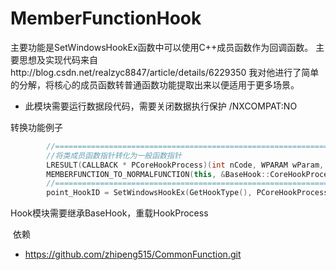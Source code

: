 # MemberFunctionHook

主要功能是SetWindowsHookEx函数中可以使用C++成员函数作为回调函数。
主要思想及实现代码来自http://blog.csdn.net/realzyc8847/article/details/6229350
我对他进行了简单的分解，将核心的成员函数转普通函数功能提取出来以便适用于更多场景。

* 此模块需要运行数据段代码，需要关闭数据执行保护 /NXCOMPAT:NO
   
  
  
转换功能例子
```C++
		//===============================================================
		//将类成员函数指针转化为一般函数指针
		LRESULT(CALLBACK * PCoreHookProcess)(int nCode, WPARAM wParam, LPARAM lParam);
		MEMBERFUNCTION_TO_NORMALFUNCTION(this, &BaseHook::CoreHookProcess, &PCoreHookProcess);
		//===============================================================
		point_HookID = SetWindowsHookEx(GetHookType(), PCoreHookProcess, hMod, GetThreadId());
```




  Hook模块需要继承BaseHook，重载HookProcess
  
  依赖
  
  * https://github.com/zhipeng515/CommonFunction.git
